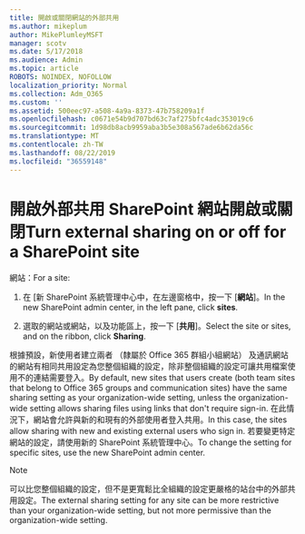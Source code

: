 ```yaml
---
title: 開啟或關閉網站的外部共用
ms.author: mikeplum
author: MikePlumleyMSFT
manager: scotv
ms.date: 5/17/2018
ms.audience: Admin
ms.topic: article
ROBOTS: NOINDEX, NOFOLLOW
localization_priority: Normal
ms.collection: Adm_O365
ms.custom: ''
ms.assetid: 500eec97-a508-4a9a-8373-47b758209a1f
ms.openlocfilehash: c0671e54b9d707bd63c7af275bfc4adc353019c6
ms.sourcegitcommit: 1d98db8acb9959aba3b5e308a567ade6b62da56c
ms.translationtype: MT
ms.contentlocale: zh-TW
ms.lasthandoff: 08/22/2019
ms.locfileid: "36559148"
---
```

# <a name="turn-external-sharing-on-or-off-for-a-sharepoint-site"></a><span data-ttu-id="b7b67-102">開啟外部共用 SharePoint 網站開啟或關閉</span><span class="sxs-lookup"><span data-stu-id="b7b67-102">Turn external sharing on or off for a SharePoint site</span></span>

<span data-ttu-id="b7b67-103">網站：</span><span class="sxs-lookup"><span data-stu-id="b7b67-103">For a site:</span></span>
  
1. <span data-ttu-id="b7b67-104">在 [新 SharePoint 系統管理中心中，在左邊窗格中，按一下 [**網站**]。</span><span class="sxs-lookup"><span data-stu-id="b7b67-104">In the new SharePoint admin center, in the left pane, click **sites**.</span></span>
    
2. <span data-ttu-id="b7b67-105">選取的網站或網站，以及功能區上，按一下 [**共用**]。</span><span class="sxs-lookup"><span data-stu-id="b7b67-105">Select the site or sites, and on the ribbon, click **Sharing**.</span></span>
    
<span data-ttu-id="b7b67-106">根據預設，新使用者建立兩者 （隸屬於 Office 365 群組小組網站） 及通訊網站的網站有相同共用設定為您整個組織的設定，除非整個組織的設定可讓共用檔案使用不的連結需要登入。</span><span class="sxs-lookup"><span data-stu-id="b7b67-106">By default, new sites that users create (both team sites that belong to Office 365 groups and communication sites) have the same sharing setting as your organization-wide setting, unless the organization-wide setting allows sharing files using links that don't require sign-in.</span></span> <span data-ttu-id="b7b67-107">在此情況下，網站會允許與新的和現有的外部使用者登入共用。</span><span class="sxs-lookup"><span data-stu-id="b7b67-107">In this case, the sites allow sharing with new and existing external users who sign in.</span></span> <span data-ttu-id="b7b67-108">若要變更特定網站的設定，請使用新的 SharePoint 系統管理中心。</span><span class="sxs-lookup"><span data-stu-id="b7b67-108">To change the setting for specific sites, use the new SharePoint admin center.</span></span>
  
> [!NOTE]
> <span data-ttu-id="b7b67-109">可以比您整個組織的設定，但不是更寬鬆比全組織的設定更嚴格的站台中的外部共用設定。</span><span class="sxs-lookup"><span data-stu-id="b7b67-109">The external sharing setting for any site can be more restrictive than your organization-wide setting, but not more permissive than the organization-wide setting.</span></span> 
  

